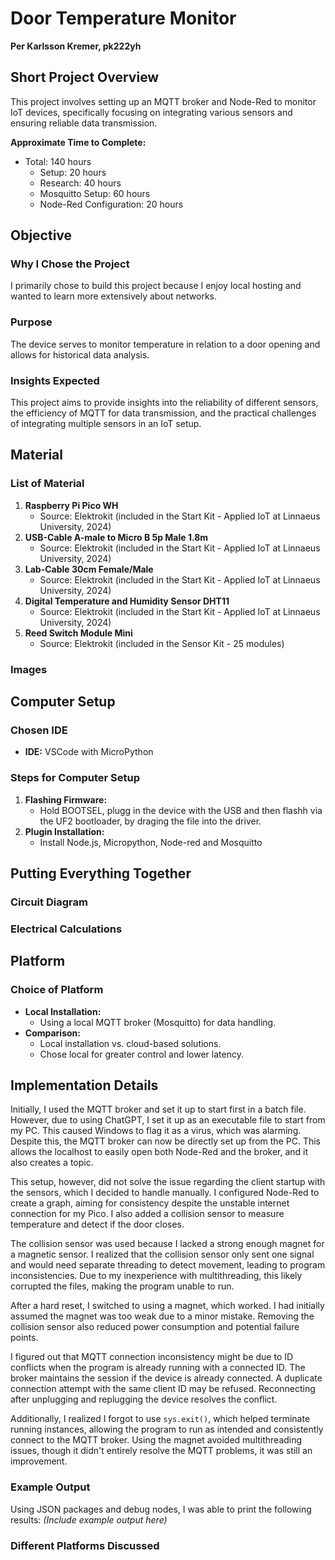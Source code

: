 # Door Temperature Monitor

**Per Karlsson Kremer, pk222yh**

## Short Project Overview
This project involves setting up an MQTT broker and Node-Red to monitor IoT devices, specifically focusing on integrating various sensors and ensuring reliable data transmission.

**Approximate Time to Complete:**
- Total: 140 hours
  - Setup: 20 hours
  - Research: 40 hours
  - Mosquitto Setup: 60 hours
  - Node-Red Configuration: 20 hours

## Objective
### Why I Chose the Project
I primarily chose to build this project because I enjoy local hosting and wanted to learn more extensively about networks.

### Purpose
The device serves to monitor temperature in relation to a door opening and allows for historical data analysis.

### Insights Expected
This project aims to provide insights into the reliability of different sensors, the efficiency of MQTT for data transmission, and the practical challenges of integrating multiple sensors in an IoT setup.

## Material
### List of Material
1. **Raspberry Pi Pico WH**
   - Source: Elektrokit (included in the Start Kit - Applied IoT at Linnaeus University, 2024)
2. **USB-Cable A-male to Micro B 5p Male 1.8m**
   - Source: Elektrokit (included in the Start Kit - Applied IoT at Linnaeus University, 2024)
3. **Lab-Cable 30cm Female/Male**
   - Source: Elektrokit (included in the Start Kit - Applied IoT at Linnaeus University, 2024)
4. **Digital Temperature and Humidity Sensor DHT11**
   - Source: Elektrokit (included in the Start Kit - Applied IoT at Linnaeus University, 2024)
5. **Reed Switch Module Mini**
   - Source: Elektrokit (included in the Sensor Kit - 25 modules)

### Images


## Computer Setup
### Chosen IDE
- **IDE:** VSCode with MicroPython

### Steps for Computer Setup
1. **Flashing Firmware:**
   - Hold BOOTSEL, plugg in the device with the USB and then flashh via the UF2 bootloader, by draging the file into the driver.
2. **Plugin Installation:**
   - Install Node.js, Micropython, Node-red and Mosquitto

## Putting Everything Together
### Circuit Diagram


### Electrical Calculations


## Platform
### Choice of Platform
- **Local Installation:**
  - Using a local MQTT broker (Mosquitto) for data handling.
- **Comparison:**
  - Local installation vs. cloud-based solutions.
  - Chose local for greater control and lower latency.

## Implementation Details
Initially, I used the MQTT broker and set it up to start first in a batch file. However, due to using ChatGPT, I set it up as an executable file to start from my PC. This caused Windows to flag it as a virus, which was alarming. Despite this, the MQTT broker can now be directly set up from the PC. This allows the localhost to easily open both Node-Red and the broker, and it also creates a topic.

This setup, however, did not solve the issue regarding the client startup with the sensors, which I decided to handle manually. I configured Node-Red to create a graph, aiming for consistency despite the unstable internet connection for my Pico. I also added a collision sensor to measure temperature and detect if the door closes.

The collision sensor was used because I lacked a strong enough magnet for a magnetic sensor. I realized that the collision sensor only sent one signal and would need separate threading to detect movement, leading to program inconsistencies. Due to my inexperience with multithreading, this likely corrupted the files, making the program unable to run.

After a hard reset, I switched to using a magnet, which worked. I had initially assumed the magnet was too weak due to a minor mistake. Removing the collision sensor also reduced power consumption and potential failure points.

I figured out that MQTT connection inconsistency might be due to ID conflicts when the program is already running with a connected ID. The broker maintains the session if the device is already connected. A duplicate connection attempt with the same client ID may be refused. Reconnecting after unplugging and replugging the device resolves the conflict.

Additionally, I realized I forgot to use `sys.exit()`, which helped terminate running instances, allowing the program to run as intended and consistently connect to the MQTT broker. Using the magnet avoided multithreading issues, though it didn't entirely resolve the MQTT problems, it was still an improvement.

### Example Output
Using JSON packages and debug nodes, I was able to print the following results:
*(Include example output here)*

### Different Platforms Discussed

